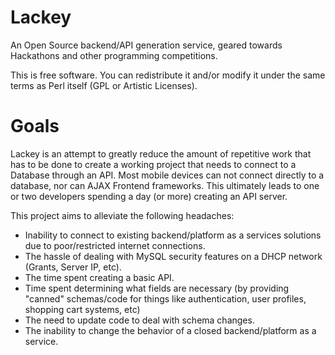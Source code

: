 Lackey
=====
An Open Source backend/API generation service, geared towards Hackathons and other programming competitions.

This is free software. You can redistribute it and/or modify
it under the same terms as Perl itself (GPL or Artistic Licenses).

Goals
=====
Lackey is an attempt to greatly reduce the amount of repetitive work that has to be done to create a working project that needs to connect to a Database through an API.
Most mobile devices can not connect directly to a database, nor can AJAX Frontend frameworks. This ultimately leads to one or two developers spending a day (or more) creating an API server.

This project aims to alleviate the following headaches:
- Inability to connect to existing backend/platform as a services solutions due to poor/restricted internet connections.
- The hassle of dealing with MySQL security features on a DHCP network (Grants, Server IP, etc).
- The time spent creating a basic API.
- Time spent determining what fields are necessary (by providing "canned" schemas/code for things like authentication, user profiles, shopping cart systems, etc)
- The need to update code to deal with schema changes.
- The inability to change the behavior of a closed backend/platform as a service.
